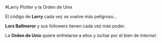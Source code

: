 #Larry Plotter y la Orden de Unix

 El código de **Larry** cada vez se vuelve más peligroso...

**Lors Ballmeror** y sus followers tienen cada vez más poder.

La **Orden de Unix** quiere enfretarse a ellos y luchar por el bien de *Internet*.
